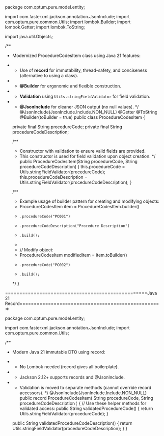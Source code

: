 package com.optum.pure.model.entity;

import com.fasterxml.jackson.annotation.JsonInclude;
import com.optum.pure.common.Utils;
import lombok.Builder;
import lombok.Getter;
import lombok.ToString;

import java.util.Objects;

/**
 * Modernized ProcedureCodesItem class using Java 21 features:
 * - Use of **record** for immutability, thread-safety, and conciseness (alternative to using a class).
 * - **@Builder** for ergonomic and flexible construction.
 * - **Validation** using `Utils.stringFieldValidator` for field validation.
 * - **@JsonInclude** for cleaner JSON output (no null values).
 */
@JsonInclude(JsonInclude.Include.NON_NULL)
@Getter
@ToString
@Builder(toBuilder = true)
public class ProcedureCodesItem {

    private final String procedureCode;
    private final String procedureCodeDescription;

    /**
     * Constructor with validation to ensure valid fields are provided.
     * This constructor is used for field validation upon object creation.
     */
    public ProcedureCodesItem(String procedureCode, String procedureCodeDescription) {
        this.procedureCode = Utils.stringFieldValidator(procedureCode);
        this.procedureCodeDescription = Utils.stringFieldValidator(procedureCodeDescription);
    }

    /**
     * Example usage of builder pattern for creating and modifying objects:
     * ProcedureCodesItem item = ProcedureCodesItem.builder()
     *     .procedureCode("PC001")
     *     .procedureCodeDescription("Procedure Description")
     *     .build();
     *
     * // Modify object:
     * ProcedureCodesItem modifiedItem = item.toBuilder()
     *     .procedureCode("PC002")
     *     .build();
     */
}

==================================================Java 21 Record==================================================>

package com.optum.pure.model.entity;

import com.fasterxml.jackson.annotation.JsonInclude;
import com.optum.pure.common.Utils;

/**
 * Modern Java 21 immutable DTO using record:
 * - No Lombok needed (record gives all boilerplate).
 * - Jackson 2.12+ supports records and @JsonInclude.
 * - Validation is moved to separate methods (cannot override record accessors).
 */
@JsonInclude(JsonInclude.Include.NON_NULL)
public record ProcedureCodesItem(
        String procedureCode,
        String procedureCodeDescription
) {
    // Use these helper methods for validated access:
    public String validatedProcedureCode() {
        return Utils.stringFieldValidator(procedureCode);
    }

    public String validatedProcedureCodeDescription() {
        return Utils.stringFieldValidator(procedureCodeDescription);
    }
}

